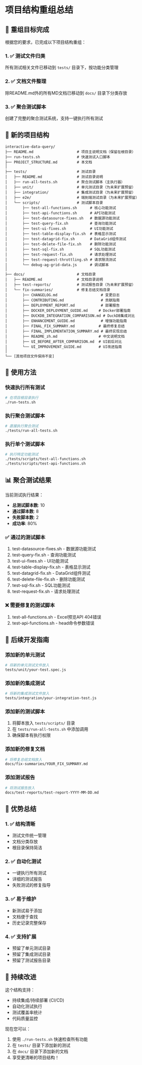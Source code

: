 # 项目结构重组总结

## 🎯 重组目标完成

根据您的要求，已完成以下项目结构重组：

### 1. ✅ 测试文件归类
所有测试相关文件已移动到 `tests/` 目录下，按功能分类管理

### 2. ✅ 文档文件整理  
除README.md外的所有MD文档已移动到 `docs/` 目录下分类存放

### 3. ✅ 聚合测试脚本
创建了完整的聚合测试系统，支持一键执行所有测试

## 📁 新的项目结构

```
interactive-data-query/
├── README.md                    # 项目主说明文档（保留在根目录）
├── run-tests.sh                 # 快速测试入口脚本
├── PROJECT_STRUCTURE.md         # 本文档
│
├── tests/                       # 测试目录
│   ├── README.md                # 测试目录说明
│   ├── run-all-tests.sh         # 聚合测试脚本（主执行器）
│   ├── unit/                    # 单元测试目录（为未来扩展预留）
│   ├── integration/             # 集成测试目录（为未来扩展预留）
│   ├── e2e/                     # 端到端测试目录（为未来扩展预留）
│   └── scripts/                 # 测试脚本目录
│       ├── test-all-functions.sh      # 核心功能测试
│       ├── test-api-functions.sh      # API功能测试
│       ├── test-datasource-fixes.sh   # 数据源功能测试
│       ├── test-query-fix.sh          # 查询功能测试
│       ├── test-ui-fixes.sh           # UI功能测试
│       ├── test-table-display-fix.sh  # 表格显示测试
│       ├── test-datagrid-fix.sh       # DataGrid组件测试
│       ├── test-delete-file-fix.sh    # 删除功能测试
│       ├── test-sql-fix.sh            # SQL功能测试
│       ├── test-request-fix.sh        # 请求处理测试
│       ├── test-request-throttling.sh # 请求限流测试
│       └── debug-ag-grid-data.js      # 调试脚本
│
├── docs/                        # 文档目录
│   ├── README.md                # 文档目录说明
│   ├── test-reports/            # 测试报告目录（为未来扩展预留）
│   └── fix-summaries/           # 修复总结文档目录
│       ├── CHANGELOG.md                    # 变更日志
│       ├── CONTRIBUTING.md                 # 贡献指南
│       ├── DEPLOYMENT_REPORT.md            # 部署报告
│       ├── DOCKER_DEPLOYMENT_GUIDE.md     # Docker部署指南
│       ├── DUCKDB_INTEGRATION_COMPARISON.md # DuckDB集成对比
│       ├── ENHANCEMENT_GUIDE.md            # 增强功能指南
│       ├── FINAL_FIX_SUMMARY.md           # 最终修复总结
│       ├── FINAL_IMPLEMENTATION_SUMMARY.md # 最终实现总结
│       ├── README_zh.md                   # 中文说明文档
│       ├── UI_BEFORE_AFTER_COMPARISON.md  # UI前后对比
│       └── UI_IMPROVEMENT_GUIDE.md        # UI改进指南
│
└── [其他项目文件保持不变]
```

## 🚀 使用方法

### 快速执行所有测试
```bash
# 在项目根目录执行
./run-tests.sh
```

### 执行聚合测试脚本
```bash
# 直接执行聚合测试
./tests/run-all-tests.sh
```

### 执行单个测试脚本
```bash
# 执行特定功能测试
./tests/scripts/test-all-functions.sh
./tests/scripts/test-api-functions.sh
```

## 📊 聚合测试结果

当前测试执行结果：
- **总测试脚本数**: 10
- **通过脚本数**: 8  
- **失败脚本数**: 2
- **成功率**: 80%

### ✅ 通过的测试脚本
1. test-datasource-fixes.sh - 数据源功能测试
2. test-query-fix.sh - 查询功能测试  
3. test-ui-fixes.sh - UI功能测试
4. test-table-display-fix.sh - 表格显示测试
5. test-datagrid-fix.sh - DataGrid组件测试
6. test-delete-file-fix.sh - 删除功能测试
7. test-sql-fix.sh - SQL功能测试
8. test-request-fix.sh - 请求处理测试

### ❌ 需要修复的测试脚本
1. test-all-functions.sh - Excel预览API 404错误
2. test-api-functions.sh - head命令参数错误

## 🔧 后续开发指南

### 添加新的单元测试
```bash
# 将新的单元测试文件放入
tests/unit/your-test.spec.js
```

### 添加新的集成测试
```bash
# 将新的集成测试文件放入
tests/integration/your-integration-test.js
```

### 添加新的测试脚本
1. 将脚本放入 `tests/scripts/` 目录
2. 在 `tests/run-all-tests.sh` 中添加调用
3. 确保脚本有执行权限

### 添加新的修复文档
```bash
# 将修复总结文档放入
docs/fix-summaries/YOUR_FIX_SUMMARY.md
```

### 添加测试报告
```bash
# 将测试报告放入
docs/test-reports/test-report-YYYY-MM-DD.md
```

## 🎯 优势总结

### 1. ✅ 结构清晰
- 测试文件统一管理
- 文档分类存放
- 根目录保持简洁

### 2. ✅ 自动化测试
- 一键执行所有测试
- 详细的测试报告
- 失败测试的修复指导

### 3. ✅ 易于维护
- 新测试易于添加
- 文档便于查找
- 历史记录完整保存

### 4. ✅ 支持扩展
- 预留了单元测试目录
- 预留了集成测试目录
- 预留了测试报告目录

## 🔄 持续改进

这个结构支持：
- 持续集成/持续部署 (CI/CD)
- 自动化测试执行
- 测试覆盖率统计
- 代码质量监控

现在您可以：
1. 使用 `./run-tests.sh` 快速检查所有功能
2. 在 `tests/` 目录下添加新的测试
3. 在 `docs/` 目录下添加新的文档
4. 享受更清晰的项目结构！
